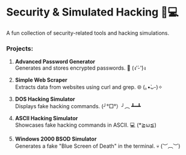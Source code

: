 # Security & Simulated Hacking 🔐💻
A fun collection of security-related tools and hacking simulations.

### Projects:
1. **Advanced Password Generator**  
   Generates and stores encrypted passwords. 🔑 (ง'̀-'́)ง

2. **Simple Web Scraper**  
   Extracts data from websites using curl and grep. 🌐 (｡•̀ᴗ-)✧

3. **DOS Hacking Simulator**  
   Displays fake hacking commands. (╯°□°）╯︵ ┻━┻

4. **ASCII Hacking Simulator**  
   Showcases fake hacking commands in ASCII. 💻 (*≧ω≦)

5. **Windows 2000 BSOD Simulator**  
   Generates a fake "Blue Screen of Death" in the terminal. 💀 (︶︹︶)
